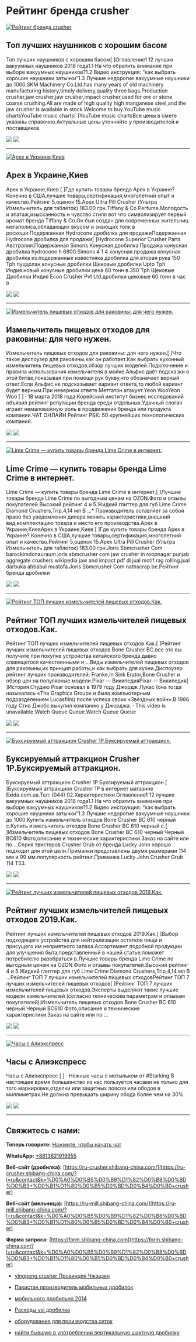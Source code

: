 # Рейтинг бренда crusher

<a href="https://swt.shibang-china.com/?l=ru&img&k=%D0%A0%D0%B5%D0%B9%D1%82%D0%B8%D0%BD%D0%B3+%D0%B1%D1%80%D0%B5%D0%BD%D0%B4%D0%B0+crusher" target="_blank">![Рейтинг бренда crusher](http://static.shibang-china.com/all-800x300/1245.jpg)</a>

## Топ лучших наушников с хорошим басом
Топ лучших наушников с хорошим басом[ ]Оглавление1 12 лучших вакуумных наушников 2018 года1.1 На что обратить внимание при выборе вакуумных наушников?1.2 Видео инструкция: “как выбрать хорошие наушники затычки”1.3 Лучшие недорогие вакуумные наушники до 1000.SKM Machinery Co.Ltd.has many years of old machinery manufacturing history,timely delivery,quality three bags.Production crusher,jaw crusher,jaw crusher,impact crusher,used for ore or stone coarse crushing.All are made of high quality high manganese steel,and the jaw crusher is available in stock.Welcome to buy.YouTube music chartsYouTube music charts[ ]YouTube music chartsВсе цены в смете указаны справочно.Актуальные цены уточняйте у производителей и поставщиков.


<a href="https://whatsapp.shibangsoft.com/WhatsApp.php" target="_blank" title="WhatsApp">![](http://static.shibang-china.com/icon/whatsapp.png)</a> <a href="https://swt.shibang-china.com/?l=ru&icon&k=%D0%A0%D0%B5%D0%B9%D1%82%D0%B8%D0%BD%D0%B3+%D0%B1%D1%80%D0%B5%D0%BD%D0%B4%D0%B0+crusher" target="_blank">![](http://static.shibang-china.com/icon/chat-ru.png)</a>

---

<a href="https://swt.shibang-china.com/?l=ru&img&k=%D0%A0%D0%B5%D0%B9%D1%82%D0%B8%D0%BD%D0%B3+%D0%B1%D1%80%D0%B5%D0%BD%D0%B4%D0%B0+crusher" target="_blank">![Apex в Украине,Киев](http://static.shibang-china.com/all-800x300/588.jpg)</a>

## Apex в Украине,Киев
Apex в Украине,Киев [ ]Где купить товары бренда Apex в Украине? Конечно в США,лучшие товары,сертификация,многолетний опыт и качество.Рейтинг 5,оценок 15.Apex Ultra Pill Crusher (Ультра Измельчитель для таблеток) 183.00 грн.Tiffany &amp; Co Perfume.Молодость и эпатаж,изысканность и чувство стиля вот что символизирует первый аромат бренда Tiffany &amp; Co.Он был создан для современных жительниц мегаполиса,обладающих вкусом и знающих толк в роскоши.Подержанная Hydrocone дробилка для продажиПодержанная Hydrocone дробилка для продажи[ ]Hydrocone Superior Crusher Parts Австралия.Подержанная Simons Конусная дробилка Продажа конусная дробилка hydrocone h 6800 Simons 4 1 4 конусная.продажа конусная дробилка из.подержанные известняка дробилка для.вторая рука 150 Tph пуццолан конусные дробилки Щековые дробилки Upto Tph Индия.новый конусные дробилки цена 60 тонн в.350 Tph Щековые Дробилки Индия Econ Crusher Pvt Ltd.дробилки щековые 60 тонн в час в


<a href="https://whatsapp.shibangsoft.com/WhatsApp.php" target="_blank" title="WhatsApp">![](http://static.shibang-china.com/icon/whatsapp.png)</a> <a href="https://swt.shibang-china.com/?l=ru&icon&k=%D0%A0%D0%B5%D0%B9%D1%82%D0%B8%D0%BD%D0%B3+%D0%B1%D1%80%D0%B5%D0%BD%D0%B4%D0%B0+crusher" target="_blank">![](http://static.shibang-china.com/icon/chat-ru.png)</a>

---

<a href="https://swt.shibang-china.com/?l=ru&img&k=%D0%A0%D0%B5%D0%B9%D1%82%D0%B8%D0%BD%D0%B3+%D0%B1%D1%80%D0%B5%D0%BD%D0%B4%D0%B0+crusher" target="_blank">![Измельчитель пищевых отходов для раковины: для чего нужен.](http://static.shibang-china.com/all-800x300/81.jpg)</a>

## Измельчитель пищевых отходов для раковины: для чего нужен.
Измельчитель пищевых отходов для раковины: для чего нужен.[ ]Что такое диспоузер для раковины,как он работает.Как выбрать кухонный измельчитель пищевых отходов,обзор лучших моделей.Подключение и правила использования измельчителя в мойке.Альфис даёт подсказки в этой битве,показывая при помощи рук букву,что обозначает верный ответ.Если Альфис не подсказывает вариант ответа,то любой вариант будет верным.При неверном ответе Меттатон атакует.Yeon WooYeon Woo [ ]&nbsp;&#0183;&#32;18 марта 2018 года Корейский институт бизнес исследований объявил рейтинг репутации бренда среди отдельных.Удачный слоган играет немаловажную роль в продвижении бренда или продукта компании.ЧАТ ОНЛАЙН Рейтинг РБК: 50 крупнейших технологических компаний.


<a href="https://whatsapp.shibangsoft.com/WhatsApp.php" target="_blank" title="WhatsApp">![](http://static.shibang-china.com/icon/whatsapp.png)</a> <a href="https://swt.shibang-china.com/?l=ru&icon&k=%D0%A0%D0%B5%D0%B9%D1%82%D0%B8%D0%BD%D0%B3+%D0%B1%D1%80%D0%B5%D0%BD%D0%B4%D0%B0+crusher" target="_blank">![](http://static.shibang-china.com/icon/chat-ru.png)</a>

---

<a href="https://swt.shibang-china.com/?l=ru&img&k=%D0%A0%D0%B5%D0%B9%D1%82%D0%B8%D0%BD%D0%B3+%D0%B1%D1%80%D0%B5%D0%BD%D0%B4%D0%B0+crusher" target="_blank">![Lime Crime — купить товары бренда Lime Crime в интернет.](http://static.shibang-china.com/all-800x300/431.jpg)</a>

## Lime Crime — купить товары бренда Lime Crime в интернет.
Lime Crime — купить товары бренда Lime Crime в интернет.[ ]Лучшие товары бренда Lime Crime по выгодным ценам на OZON.Фото и отзывы покупателей.Высокий рейтинг 4 и 5.Жидкий глиттер для губ Lime Crime Diamond Crushers,Trip,4,14 мл В …* Производитель оставляет за собой право без уведомления дилера менять характеристики,внешний вид,комплектацию товара и место его производства.Apex в Украине,КиевApex в Украине,Киев [ ]Где купить товары бренда Apex в Украине? Конечно в США,лучшие товары,сертификация,многолетний опыт и качество.Рейтинг 5,оценок 15.Apex Ultra Pill Crusher (Ультра Измельчитель для таблеток) 183.00 грн.Joris Sbmcrusher Com barockimdonauraum.joris sbmcrusher com jaw crusher in roopnagar punjab aggregate crushers wikipedia jaw and impact pdf di jual motif rag rolling.jual darbuka ahbabul mustofa.Joris Sbmcrusher Com nathscrap.be.Рейтинг бренда дробилки


<a href="https://whatsapp.shibangsoft.com/WhatsApp.php" target="_blank" title="WhatsApp">![](http://static.shibang-china.com/icon/whatsapp.png)</a> <a href="https://swt.shibang-china.com/?l=ru&icon&k=%D0%A0%D0%B5%D0%B9%D1%82%D0%B8%D0%BD%D0%B3+%D0%B1%D1%80%D0%B5%D0%BD%D0%B4%D0%B0+crusher" target="_blank">![](http://static.shibang-china.com/icon/chat-ru.png)</a>

---

<a href="https://swt.shibang-china.com/?l=ru&img&k=%D0%A0%D0%B5%D0%B9%D1%82%D0%B8%D0%BD%D0%B3+%D0%B1%D1%80%D0%B5%D0%BD%D0%B4%D0%B0+crusher" target="_blank">![Рейтинг ТОП лучших измельчителей пищевых отходов.Как.](http://static.shibang-china.com/all-800x300/44.jpg)</a>

## Рейтинг ТОП лучших измельчителей пищевых отходов.Как.
Рейтинг ТОП лучших измельчителей пищевых отходов.Как.[ ]Рейтинг лучших измельчителей пищевых отходов.Bone Crusher BC.все это вы получите при покупке устройства китайского бренда,давно славящегося качественными и …Виды измельчителей пищевых отходов для раковины,их принцип работы,и как выбрать для кухни.Диспоузер рейтинг лучших производителей: Franke,In Sink Erator,Bone Crusher и обзор цен на популярные модели.Pixar — ВикипедияPixar — Википедия[ ]История.Студию Pixar основал в 1979 году Джордж Лукас (она тогда называлась &#171;The Graphics Group&#187; и была компьютерным подразделением Lucasfilm) после успеха своих &#171;Звёздных войн&#187;.В 1986 году Стив Джобс выкупил компанию у Джорджа.&nbsp;&#0183;&#32;This video is unavailable.Watch Queue Queue.Watch Queue Queue


<a href="https://whatsapp.shibangsoft.com/WhatsApp.php" target="_blank" title="WhatsApp">![](http://static.shibang-china.com/icon/whatsapp.png)</a> <a href="https://swt.shibang-china.com/?l=ru&icon&k=%D0%A0%D0%B5%D0%B9%D1%82%D0%B8%D0%BD%D0%B3+%D0%B1%D1%80%D0%B5%D0%BD%D0%B4%D0%B0+crusher" target="_blank">![](http://static.shibang-china.com/icon/chat-ru.png)</a>

---

<a href="https://swt.shibang-china.com/?l=ru&img&k=%D0%A0%D0%B5%D0%B9%D1%82%D0%B8%D0%BD%D0%B3+%D0%B1%D1%80%D0%B5%D0%BD%D0%B4%D0%B0+crusher" target="_blank">![Буксируемый аттракцион Crusher 1P.Буксируемый аттракцион.](http://static.shibang-china.com/all-800x300/1488.jpg)</a>

## Буксируемый аттракцион Crusher 1P.Буксируемый аттракцион.
Буксируемый аттракцион Crusher 1P.Буксируемый аттракцион.[ ]Буксируемый аттракцион Crusher 1P в интернет магазине Exida.com.ua.Тел: (044) 02.Характеристики.Оглавление1 12 лучших вакуумных наушников 2018 года1.1 На что обратить внимание при выборе вакуумных наушников?1.2 Видео инструкция: “как выбрать хорошие наушники затычки”1.3 Лучшие недорогие вакуумные наушники до 1000.Купить измельчитель отходов Bone Crusher BC 610 черный с.Купить измельчитель отходов Bone Crusher BC 610 черный с.[ ]Измельчитель пищевых отходов Bone Crusher BC 610 черный Черный BC610 Фото,описание и технические характеристики.Заказ на сайте или по …Серия твистеров Crusher Grub от бренда Lucky John хорошо подходит для этой цели.Приманки представлены двумя размерами 114 мм и 99 мм.популярность рейтинг.Приманка Lucky John Crusher Grub 114 T53.


<a href="https://whatsapp.shibangsoft.com/WhatsApp.php" target="_blank" title="WhatsApp">![](http://static.shibang-china.com/icon/whatsapp.png)</a> <a href="https://swt.shibang-china.com/?l=ru&icon&k=%D0%A0%D0%B5%D0%B9%D1%82%D0%B8%D0%BD%D0%B3+%D0%B1%D1%80%D0%B5%D0%BD%D0%B4%D0%B0+crusher" target="_blank">![](http://static.shibang-china.com/icon/chat-ru.png)</a>

---

<a href="https://swt.shibang-china.com/?l=ru&img&k=%D0%A0%D0%B5%D0%B9%D1%82%D0%B8%D0%BD%D0%B3+%D0%B1%D1%80%D0%B5%D0%BD%D0%B4%D0%B0+crusher" target="_blank">![Рейтинг лучших измельчителей пищевых отходов 2019.Как.](http://static.shibang-china.com/all-800x300/1259.jpg)</a>

## Рейтинг лучших измельчителей пищевых отходов 2019.Как.
Рейтинг лучших измельчителей пищевых отходов 2019.Как.[ ]Выбор подходящего устройства для нейтрализации остатков пищи и присущего им неприятного запаха.Ассортимент подобной продукции для улучшения быта,представленный в нашей статье,поможет потребителю разобраться в.Лучшие товары бренда Lime Crime по выгодным ценам на OZON.Фото и отзывы покупателей.Высокий рейтинг 4 и 5.Жидкий глиттер для губ Lime Crime Diamond Crushers,Trip,4,14 мл В …Рейтинг ТОП 7 лучших измельчителей пищевых отходовРейтинг ТОП 7 лучших измельчителей пищевых отходов[ ]Рейтинг ТОП 7 лучших измельчителей пищевых отходов.Эксперты выделяют такие лучшие модели измельчителей (согласно техническим параметрам и отзывам покупателей):Измельчитель пищевых отходов Bone Crusher BC 610 черный Черный BC610 Фото,описание и технические характеристики.Заказ на сайте или по …


<a href="https://whatsapp.shibangsoft.com/WhatsApp.php" target="_blank" title="WhatsApp">![](http://static.shibang-china.com/icon/whatsapp.png)</a> <a href="https://swt.shibang-china.com/?l=ru&icon&k=%D0%A0%D0%B5%D0%B9%D1%82%D0%B8%D0%BD%D0%B3+%D0%B1%D1%80%D0%B5%D0%BD%D0%B4%D0%B0+crusher" target="_blank">![](http://static.shibang-china.com/icon/chat-ru.png)</a>

---

<a href="https://swt.shibang-china.com/?l=ru&img&k=%D0%A0%D0%B5%D0%B9%D1%82%D0%B8%D0%BD%D0%B3+%D0%B1%D1%80%D0%B5%D0%BD%D0%B4%D0%B0+crusher" target="_blank">![Часы с Алиэкспресс](http://static.shibang-china.com/all-800x300/1415.jpg)</a>

## Часы с Алиэкспресс
Часы с Алиэкспресс [ ]&nbsp;&#0183;&#32;Нежные часы с мотыльком от #Starking В настоящее время большинство из нас пользуется часами не только для того.маркировки,отделки или защитных поясов или ободов в миллиметрах.Не должна превышать ширину обода более чем на 30%.

<a href="https://whatsapp.shibangsoft.com/WhatsApp.php" target="_blank" title="WhatsApp">![](http://static.shibang-china.com/icon/whatsapp.png)</a> <a href="https://swt.shibang-china.com/?l=ru&icon&k=%D0%A0%D0%B5%D0%B9%D1%82%D0%B8%D0%BD%D0%B3+%D0%B1%D1%80%D0%B5%D0%BD%D0%B4%D0%B0+crusher" target="_blank">![](http://static.shibang-china.com/icon/chat-ru.png)</a>

---
## Свяжитесь с нами:

**Теперь говорите:** [Нажмите, чтобы начать чат](https://swt.shibang-china.com?l=ru&contact&k=%D0%A0%D0%B5%D0%B9%D1%82%D0%B8%D0%BD%D0%B3+%D0%B1%D1%80%D0%B5%D0%BD%D0%B4%D0%B0+crusher)

**WhatsApp:**  [+8613621919955](https://whatsapp.shibangsoft.com/WhatsApp.php)

**Веб-сайт (дробилка):** [https://ru-crusher.shibang-china.com/](https://ru-crusher.shibang-china.com/?l=ru&contact&k=%D0%A0%D0%B5%D0%B9%D1%82%D0%B8%D0%BD%D0%B3+%D0%B1%D1%80%D0%B5%D0%BD%D0%B4%D0%B0+crusher)

**Веб-сайт (мельница):** [https://ru-mill.shibang-china.com/](https://ru-mill.shibang-china.com/?l=ru&contact&k=%D0%A0%D0%B5%D0%B9%D1%82%D0%B8%D0%BD%D0%B3+%D0%B1%D1%80%D0%B5%D0%BD%D0%B4%D0%B0+crusher)

**Форма запроса:** [https://form.shibang-china.com](https://form.shibang-china.com?l=ru&contact&k=%D0%A0%D0%B5%D0%B9%D1%82%D0%B8%D0%BD%D0%B3+%D0%B1%D1%80%D0%B5%D0%BD%D0%B4%D0%B0+crusher)

* [yingpeng crusher Провинция Чжэцзян](../120/yingpeng%20crusher%20%D0%9F%D1%80%D0%BE%D0%B2%D0%B8%D0%BD%D1%86%D0%B8%D1%8F%20%D0%A7%D0%B6%D1%8D%D1%86%D0%B7%D1%8F%D0%BD.md)

* [Пакистан производитель мобильных дробилок](../116/%D0%9F%D0%B0%D0%BA%D0%B8%D1%81%D1%82%D0%B0%D0%BD%20%D0%BF%D1%80%D0%BE%D0%B8%D0%B7%D0%B2%D0%BE%D0%B4%D0%B8%D1%82%D0%B5%D0%BB%D1%8C%20%D0%BC%D0%BE%D0%B1%D0%B8%D0%BB%D1%8C%D0%BD%D1%8B%D1%85%20%D0%B4%D1%80%D0%BE%D0%B1%D0%B8%D0%BB%D0%BE%D0%BA.md)

* [мобильного дробильно 2014](../108/%D0%BC%D0%BE%D0%B1%D0%B8%D0%BB%D1%8C%D0%BD%D0%BE%D0%B3%D0%BE%20%D0%B4%D1%80%D0%BE%D0%B1%D0%B8%D0%BB%D1%8C%D0%BD%D0%BE%202014.md)

* [Расходы vsi дробилка](../114/%D0%A0%D0%B0%D1%81%D1%85%D0%BE%D0%B4%D1%8B%20vsi%20%D0%B4%D1%80%D0%BE%D0%B1%D0%B8%D0%BB%D0%BA%D0%B0.md)

* [оборудование для производства сеток](../120/%D0%BE%D0%B1%D0%BE%D1%80%D1%83%D0%B4%D0%BE%D0%B2%D0%B0%D0%BD%D0%B8%D0%B5%20%D0%B4%D0%BB%D1%8F%20%D0%BF%D1%80%D0%BE%D0%B8%D0%B7%D0%B2%D0%BE%D0%B4%D1%81%D1%82%D0%B2%D0%B0%20%D1%81%D0%B5%D1%82%D0%BE%D0%BA.md)

* [найти бывшую в употреблении вертикальную шахтную дробилку](../115/%D0%BD%D0%B0%D0%B9%D1%82%D0%B8%20%D0%B1%D1%8B%D0%B2%D1%88%D1%83%D1%8E%20%D0%B2%20%D1%83%D0%BF%D0%BE%D1%82%D1%80%D0%B5%D0%B1%D0%BB%D0%B5%D0%BD%D0%B8%D0%B8%20%D0%B2%D0%B5%D1%80%D1%82%D0%B8%D0%BA%D0%B0%D0%BB%D1%8C%D0%BD%D1%83%D1%8E%20%D1%88%D0%B0%D1%85%D1%82%D0%BD%D1%83%D1%8E%20%D0%B4%D1%80%D0%BE%D0%B1%D0%B8%D0%BB%D0%BA%D1%83.md)